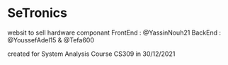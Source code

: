 # SeTronics
websit to sell hardware componant
 FrontEnd : @YassinNouh21
 BackEnd : @YoussefAdel15   &    @Tefa600
 
 created for System Analysis Course CS309    in 30/12/2021

